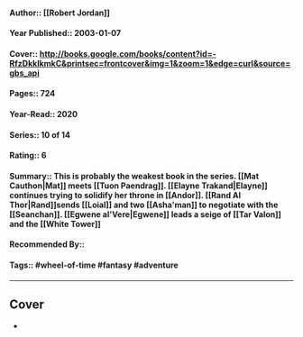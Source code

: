 #### Author:: [[Robert Jordan]]
#### Year Published:: 2003-01-07
#### Cover:: http://books.google.com/books/content?id=-RfzDkklkmkC&printsec=frontcover&img=1&zoom=1&edge=curl&source=gbs_api
#### Pages:: 724
#### Year-Read:: 2020
#### Series:: 10 of 14
#### Rating:: 6
#### Summary:: This is probably the weakest book in the series.  [[Mat Cauthon|Mat]] meets [[Tuon Paendrag]].  [[Elayne Trakand|Elayne]] continues trying to solidify her throne in [[Andor]].  [[Rand Al Thor|Rand]]sends [[Loial]] and two [[Asha'man]] to negotiate with the [[Seanchan]].  [[Egwene al'Vere|Egwene]] leads a seige of [[Tar Valon]] and the [[White Tower]]
#### Recommended By::
#### Tags:: #wheel-of-time #fantasy #adventure 

---
## Cover
- ![]() 